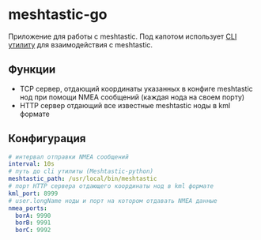 # meshtastic-go

Приложение для работы с meshtastic.
Под капотом использует [CLI утилиту](https://github.com/meshtastic/Meshtastic-python) для взаимодействия с meshtastic.

## Функции
  - TCP сервер, отдающий координаты указанных в конфиге meshtastic нод при помощи NMEA сообщений (каждая нода на своем порту)
  - HTTP сервер отдающий все известные meshtastic ноды в kml формате
  
## Конфигурация

```yaml
# интервал отправки NMEA сообщений
interval: 10s
# путь до cli утилиты (Meshtastic-python)
meshtastic_path: /usr/local/bin/meshtastic
# порт HTTP сервера отдающего координаты нод в kml формате
kml_port: 8999
# user.longName ноды и порт на котором отдавать NMEA данные
nmea_ports:
  borA: 9990
  borB: 9991
  borC: 9992
```
